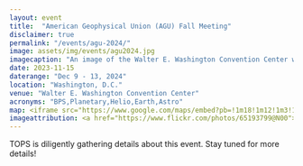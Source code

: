 ```yaml
---
layout: event
title:  "American Geophysical Union (AGU) Fall Meeting"
disclaimer: true
permalink: "/events/agu-2024/"
image: assets/img/events/agu2024.jpg
imagecaption: "An image of the Walter E. Washington Convention Center where AGU will be held."
date: 2023-11-15
daterange: "Dec 9 - 13, 2024"
location: "Washington, D.C."
venue: "Walter E. Washington Convention Center"
acronyms: "BPS,Planetary,Helio,Earth,Astro"
map: <iframe src="https://www.google.com/maps/embed?pb=!1m18!1m12!1m3!1d70239.1223317075!2d-77.07777664985942!3d38.920320724768125!2m3!1f0!2f0!3f0!3m2!1i1024!2i768!4f13.1!3m3!1m2!1s0x89b7b7ed3715b137%3A0x32771de147fa5350!2sWalter%20E.%20Washington%20Convention%20Center!5e0!3m2!1sen!2sus!4v1701745682202!5m2!1sen!2sus" width="600" height="450" style="border:0;" allowfullscreen="" loading="lazy" referrerpolicy="no-referrer-when-downgrade"></iframe>
imageattribution: <a href="https://www.flickr.com/photos/65193799@N00">dbking</a>, <a href="https://commons.wikimedia.org/wiki/File:Walter_E._Washington_Convention_Center_-_Central_Lobby_stairs.jpg">Walter E. Washington Convention Center - Central Lobby stairs</a>, <a href="https://creativecommons.org/licenses/by/2.0/legalcode" rel="license">CC BY 2.0</a>
---
```


TOPS is diligently gathering details about this event.  Stay tuned for more details!